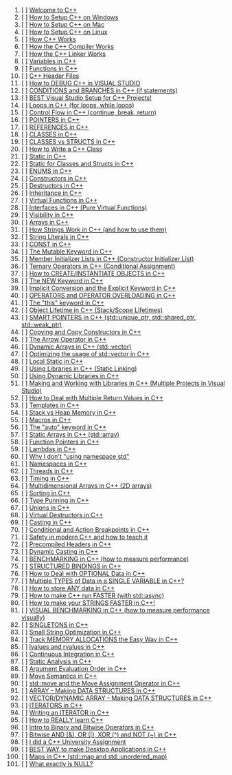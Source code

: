 1. [ ] [Welcome to C++](https://www.youtube.com/watch?v=18c3MTX0PK0)
2. [ ] [How to Setup C++ on Windows](https://www.youtube.com/watch?v=1OsGXuNA5cc)
3. [ ] [How to Setup C++ on Mac](https://www.youtube.com/watch?v=1E_kBSka_ec)
4. [ ] [How to Setup C++ on Linux](https://www.youtube.com/watch?v=LKLuvoY6U0I)
5. [ ] [How C++ Works](https://www.youtube.com/watch?v=SfGuIVzE_Os)
6. [ ] [How the C++ Compiler Works](https://www.youtube.com/watch?v=3tIqpEmWMLI)
7. [ ] [How the C++ Linker Works](https://www.youtube.com/watch?v=H4s55GgAg0I)
8. [ ] [Variables in C++](https://www.youtube.com/watch?v=zB9RI8_wExo)
9. [ ] [Functions in C++](https://www.youtube.com/watch?v=V9zuox47zr0)
10. [ ] [C++ Header Files](https://www.youtube.com/watch?v=9RJTQmK0YPI)
11. [ ] [How to DEBUG C++ in VISUAL STUDIO](https://www.youtube.com/watch?v=0ebzPwixrJA)
12. [ ] [CONDITIONS and BRANCHES in C++ (if statements)](https://www.youtube.com/watch?v=qEgCT87KOfc)
13. [ ] [BEST Visual Studio Setup for C++ Projects!](https://www.youtube.com/watch?v=qeH9Xv_90KM)
14. [ ] [Loops in C++ (for loops, while loops)](https://www.youtube.com/watch?v=_1AwR-un4Hk)
15. [ ] [Control Flow in C++ (continue, break, return)](https://www.youtube.com/watch?v=a3IZ8WaIFAA)
16. [ ] [POINTERS in C++](https://www.youtube.com/watch?v=DTxHyVn0ODg)
17. [ ] [REFERENCES in C++](https://www.youtube.com/watch?v=IzoFn3dfsPA)
18. [ ] [CLASSES in C++](https://www.youtube.com/watch?v=2BP8NhxjrO0)
19. [ ] [CLASSES vs STRUCTS in C++](https://www.youtube.com/watch?v=fLgTtaqqJp0)
20. [ ] [How to Write a C++ Class](https://www.youtube.com/watch?v=3dHBFBw13E0)
21. [ ] [Static in C++](https://www.youtube.com/watch?v=f3FVU-iwNuA)
22. [ ] [Static for Classes and Structs in C++](https://www.youtube.com/watch?v=V-BFlMrBtqQ)
23. [ ] [ENUMS in C++](https://www.youtube.com/watch?v=x55jfOd5PEE)
24. [ ] [Constructors in C++](https://www.youtube.com/watch?v=FXhALMsHwEY)
25. [ ] [Destructors in C++](https://www.youtube.com/watch?v=D8cWquReFqw)
26. [ ] [Inheritance in C++](https://www.youtube.com/watch?v=X8nYM8wdNRE)
27. [ ] [Virtual Functions in C++](https://www.youtube.com/watch?v=oIV2KchSyGQ)
28. [ ] [Interfaces in C++ (Pure Virtual Functions)](https://www.youtube.com/watch?v=UWAdd13EfM8)
29. [ ] [Visibility in C++](https://www.youtube.com/watch?v=6OVQ8nh3KP0)
30. [ ] [Arrays in C++](https://www.youtube.com/watch?v=ENDaJi08jCU)
31. [ ] [How Strings Work in C++ (and how to use them)](https://www.youtube.com/watch?v=ijIxcB9qjaU)
32. [ ] [String Literals in C++](https://www.youtube.com/watch?v=FeHZHF0f2dw)
33. [ ] [CONST in C++](https://www.youtube.com/watch?v=4fJBrditnJU)
34. [ ] [The Mutable Keyword in C++](https://www.youtube.com/watch?v=bP9z3H3cVMY)
35. [ ] [Member Initializer Lists in C++ (Constructor Initializer List)](https://www.youtube.com/watch?v=1nfuYMXjZsA)
36. [ ] [Ternary Operators in C++ (Conditional Assignment)](https://www.youtube.com/watch?v=ezqsL-st8qg)
37. [ ] [How to CREATE/INSTANTIATE OBJECTS in C++](https://www.youtube.com/watch?v=Ks97R1knQDY)
38. [ ] [The NEW Keyword in C++](https://www.youtube.com/watch?v=NUZdUSqsCs4)
39. [ ] [Implicit Conversion and the Explicit Keyword in C++](https://www.youtube.com/watch?v=Rr1NX1lH3oE)
40. [ ] [OPERATORS and OPERATOR OVERLOADING in C++](https://www.youtube.com/watch?v=mS9755gF66w)
41. [ ] [The "this" keyword in C++](https://www.youtube.com/watch?v=Z_hPJ_EhceI)
42. [ ] [Object Lifetime in C++ (Stack/Scope Lifetimes)](https://www.youtube.com/watch?v=iNuTwvD6ciI)
43. [ ] [SMART POINTERS in C++ (std::unique_ptr, std::shared_ptr, std::weak_ptr)](https://www.youtube.com/watch?v=UOB7-B2MfwA)
44. [ ] [Copying and Copy Constructors in C++](https://www.youtube.com/watch?v=BvR1Pgzzr38)
45. [ ] [The Arrow Operator in C++](https://www.youtube.com/watch?v=4p3grlSpWYA)
46. [ ] [Dynamic Arrays in C++ (std::vector)](https://www.youtube.com/watch?v=PocJ5jXv8No)
47. [ ] [Optimizing the usage of std::vector in C++](https://www.youtube.com/watch?v=HcESuwmlHEY)
48. [ ] [Local Static in C++](https://www.youtube.com/watch?v=f7mtWD9GdJ4)
49. [ ] [Using Libraries in C++ (Static Linking)](https://www.youtube.com/watch?v=or1dAmUO8k0)
50. [ ] [Using Dynamic Libraries in C++](https://www.youtube.com/watch?v=pLy69V2F_8M)
51. [ ] [Making and Working with Libraries in C++ (Multiple Projects in Visual Studio)](https://www.youtube.com/watch?v=Wt4dxDNmDA8)
52. [ ] [How to Deal with Multiple Return Values in C++](https://www.youtube.com/watch?v=3cm0VckC8q0)
53. [ ] [Templates in C++](https://www.youtube.com/watch?v=I-hZkUa9mIs)
54. [ ] [Stack vs Heap Memory in C++](https://www.youtube.com/watch?v=wJ1L2nSIV1s)
55. [ ] [Macros in C++](https://www.youtube.com/watch?v=j3mYki1SrKE)
56. [ ] [The "auto" keyword in C++](https://www.youtube.com/watch?v=2vOPEuiGXVo)
57. [ ] [Static Arrays in C++ (std::array)](https://www.youtube.com/watch?v=Hw42GkHPyvk)
58. [ ] [Function Pointers in C++](https://www.youtube.com/watch?v=p4sDgQ-jao4)
59. [ ] [Lambdas in C++](https://www.youtube.com/watch?v=mWgmBBz0y8c)
60. [ ] [Why I don't "using namespace std"](https://www.youtube.com/watch?v=4NYC-VU-svE)
61. [ ] [Namespaces in C++](https://www.youtube.com/watch?v=ts1Eek5w7ZA)
62. [ ] [Threads in C++](https://www.youtube.com/watch?v=wXBcwHwIt_I)
63. [ ] [Timing in C++](https://www.youtube.com/watch?v=oEx5vGNFrLk)
64. [ ] [Multidimensional Arrays in C++ (2D arrays)](https://www.youtube.com/watch?v=gNgUMA_Ur0U)
65. [ ] [Sorting in C++](https://www.youtube.com/watch?v=x0uUKWJzSO4)
66. [ ] [Type Punning in C++](https://www.youtube.com/watch?v=8egZ_5GA9Bc)
67. [ ] [Unions in C++](https://www.youtube.com/watch?v=6uqU9Y578n4)
68. [ ] [Virtual Destructors in C++](https://www.youtube.com/watch?v=jELbKhGkEi0)
69. [ ] [Casting in C++](https://www.youtube.com/watch?v=pWZS1MtxI-A)
70. [ ] [Conditional and Action Breakpoints in C++](https://www.youtube.com/watch?v=9ncNA6Co2Nk)
71. [ ] [Safety in modern C++ and how to teach it](https://www.youtube.com/watch?v=CWglkNBUmD4)
72. [ ] [Precompiled Headers in C++](https://www.youtube.com/watch?v=eSI4wctZUto)
73. [ ] [Dynamic Casting in C++](https://www.youtube.com/watch?v=CiHfz6pTolQ)
74. [ ] [BENCHMARKING in C++ (how to measure performance)](https://www.youtube.com/watch?v=YG4jexlSAjc)
75. [ ] [STRUCTURED BINDINGS in C++](https://www.youtube.com/watch?v=eUsTO5BO3WI)
76. [ ] [How to Deal with OPTIONAL Data in C++](https://www.youtube.com/watch?v=UAAiwObNhQ0)
77. [ ] [Multiple TYPES of Data in a SINGLE VARIABLE in C++?](https://www.youtube.com/watch?v=qCc_Vqg3hJk)
78. [ ] [How to store ANY data in C++](https://www.youtube.com/watch?v=7nPrUBNGRAk)
79. [ ] [How to make C++ run FASTER (with std::async)](https://www.youtube.com/watch?v=5HWCsmE9DrE)
80. [ ] [How to make your STRINGS FASTER in C++!](https://www.youtube.com/watch?v=ZO68JEgoPeg)
81. [ ] [VISUAL BENCHMARKING in C++ (how to measure performance visually)](https://www.youtube.com/watch?v=xlAH4dbMVnU)
82. [ ] [SINGLETONS in C++](https://www.youtube.com/watch?v=PPup1yeU45I)
83. [ ] [Small String Optimization in C++](https://www.youtube.com/watch?v=S7oVXMzTo4w)
84. [ ] [Track MEMORY ALLOCATIONS the Easy Way in C++](https://www.youtube.com/watch?v=sLlGEUO_EGE)
85. [ ] [lvalues and rvalues in C++](https://www.youtube.com/watch?v=fbYknr-HPYE)
86. [ ] [Continuous Integration in C++](https://www.youtube.com/watch?v=FHPtchw-eHA)
87. [ ] [Static Analysis in C++](https://www.youtube.com/watch?v=vYW6TOwFK2M)
88. [ ] [Argument Evaluation Order in C++](https://www.youtube.com/watch?v=qYxTP7wrCho)
89. [ ] [Move Semantics in C++](https://www.youtube.com/watch?v=ehMg6zvXuMY)
90. [ ] [std::move and the Move Assignment Operator in C++](https://www.youtube.com/watch?v=OWNeCTd7yQE)
91. [ ] [ARRAY - Making DATA STRUCTURES in C++](https://www.youtube.com/watch?v=TzB5ZeKQIHM)
92. [ ] [VECTOR/DYNAMIC ARRAY - Making DATA STRUCTURES in C++](https://www.youtube.com/watch?v=ryRf4Jh_YC0)
93. [ ] [ITERATORS in C++](https://www.youtube.com/watch?v=SgcHcbQ0RCQ)
94. [ ] [Writing an ITERATOR in C++](https://www.youtube.com/watch?v=F9eDv-YIOQ0)
95. [ ] [How to REALLY learn C++](https://www.youtube.com/watch?v=_zQqN5OYCCM)
96. [ ] [Intro to Binary and Bitwise Operators in C++](https://www.youtube.com/watch?v=KXwRt7og0gI)
97. [ ] [Bitwise AND (&), OR (|), XOR (^) and NOT (~) in C++](https://www.youtube.com/watch?v=HoQhw6_1NAA)
98. [ ] [I did a C++ University Assignment](https://www.youtube.com/watch?v=kQsHF7C-FUY)
99. [ ] [BEST WAY to make Desktop Applications in C++](https://www.youtube.com/watch?v=vWXrFetSH8w)
100. [ ] [Maps in C++ (std::map and std::unordered_map)](https://www.youtube.com/watch?v=KiB0vRi2wlc)
101. [ ] [What exactly is NULL?](https://www.youtube.com/watch?v=PksUUwvq-po)
